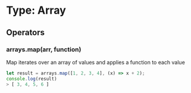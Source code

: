 # Type: Array

## Operators

### arrays.map(arr, function)

Map iterates over an array of values and applies a function to each value

```javascript
let result = arrays.map([1, 2, 3, 4], (x) => x + 2);
console.log(result)
> [ 3, 4, 5, 6 ]
```
